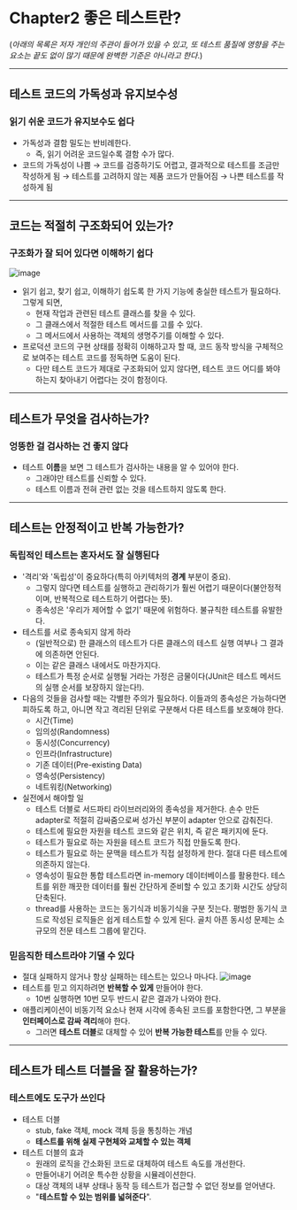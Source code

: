 # Chapter2 좋은 테스트란?

(_아래의 목록은 저자 개인의 주관이 들어가 있을 수 있고, 또 테스트 품질에 영향을 주는 요소는 끝도 없이 많기 때문에 완벽한 기준은 아니라고 한다_.)

---
## 테스트 코드의 가독성과 유지보수성
### 읽기 쉬운 코드가 유지보수도 쉽다
- 가독성과 결함 밀도는 반비례한다.
  - 즉, 읽기 어려운 코드일수록 결함 수가 많다.
- 코드의 가독성이 나쁨 → 코드를 검증하기도 어렵고, 결과적으로 테스트를 조금만 작성하게 됨 → 테스트를 고려하지 않는 제품 코드가 만들어짐 → 나쁜 테스트를 작성하게 됨

---
## 코드는 적절히 구조화되어 있는가?
### 구조화가 잘 되어 있다면 이해하기 쉽다
![image](https://user-images.githubusercontent.com/26949964/71793098-a7f3b280-307e-11ea-9954-9f2eb3ec8bc7.png)
- 읽기 쉽고, 찾기 쉽고, 이해하기 쉽도록 한 가지 기능에 충실한 테스트가 필요하다. 그렇게 되면,
  - 현재 작업과 관련된 테스트 클래스를 찾을 수 있다.
  - 그 클래스에서 적절한 테스트 메서드를 고를 수 있다.
  - 그 메서드에서 사용하는 객체의 생명주기를 이해할 수 있다.
- 프로덕션 코드의 구현 상태를 정확히 이해하고자 할 때, 코드 동작 방식을 구체적으로 보여주는 테스트 코드를 정독하면 도움이 된다.
  - 다만 테스트 코드가 제대로 구조화되어 있지 않다면, 테스트 코드 어디를 봐야 하는지 찾아내기 어렵다는 것이 함정이다.

---
## 테스트가 무엇을 검사하는가?
### 엉뚱한 걸 검사하는 건 좋지 않다
- 테스트 **이름**을 보면 그 테스트가 검사하는 내용을 알 수 있어야 한다.
  - 그래야만 테스트를 신뢰할 수 있다.
  - 테스트 이름과 전혀 관련 없는 것을 테스트하지 않도록 한다.

---
## 테스트는 안정적이고 반복 가능한가?
### 독립적인 테스트는 혼자서도 잘 실행된다
- '격리'와 '독립성'이 중요하다(특히 아키텍처의 **경계** 부분이 중요).
  - 그렇지 않다면 테스트를 실행하고 관리하기가 훨씬 어렵기 때문이다(불안정적이며, 반복적으로 테스트하기 어렵다는 뜻).
  - 종속성은 '우리가 제어할 수 없기' 때문에 위험하다. 불규칙한 테스트를 유발한다.
- 테스트를 서로 종속되지 않게 하라
  - (일반적으로) 한 클래스의 테스트가 다른 클래스의 테스트 실행 여부나 그 결과에 의존하면 안된다.
  - 이는 같은 클래스 내에서도 마찬가지다.
  - 테스트가 특정 순서로 실행될 거라는 가정은 금물이다(JUnit은 테스트 메서드의 실행 순서를 보장하지 않는다!).
- 다음의 것들을 검사할 때는 각별한 주의가 필요하다. 이들과의 종속성은 가능하다면 피하도록 하고, 아니면 작고 격리된 단위로 구분해서 다른 테스트를 보호해야 한다.
  - 시간(Time)
  - 임의성(Randomness)
  - 동시성(Concurrency)
  - 인프라(Infrastructure)
  - 기존 데이터(Pre-existing Data)
  - 영속성(Persistency)
  - 네트워킹(Networking)
- 실전에서 해야할 일
  - 테스트 더블로 서드파티 라이브러리와의 종속성을 제거한다. 손수 만든 adapter로 적절히 감싸줌으로써 성가신 부분이 adapter 안으로 감춰진다.
  - 테스트에 필요한 자원을 테스트 코드와 같은 위치, 즉 같은 패키지에 둔다.
  - 테스트가 필요로 하는 자원을 테스트 코드가 직접 만들도록 한다.
  - 테스트가 필요로 하는 문맥을 테스트가 직접 설정하게 한다. 절대 다른 테스트에 의존하지 않는다.
  - 영속성이 필요한 통합 테스트라면 in-memory 데이터베이스를 활용한다. 테스트를 위한 깨끗한 데이터를 훨씬 간단하게 준비할 수 있고 초기화 시간도 상당히 단축된다.
  - thread를 사용하는 코드는 동기식과 비동기식을 구분 짓는다. 평범한 동기식 코드로 작성된 로직들은 쉽게 테스트할 수 있게 된다. 골치 아픈 동시성 문제는 소규모의 전문 테스트 그룹에 맡긴다.

### 믿음직한 테스트라야 기댈 수 있다
- 절대 실패하지 않거나 항상 실패하는 테스트는 있으나 마나다.
![image](https://user-images.githubusercontent.com/26949964/71794101-4d108a00-3083-11ea-9177-628b904fd45a.png)
- 테스트를 믿고 의지하려면 **반복할 수 있게** 만들어야 한다.
  - 10번 실행하면 10번 모두 반드시 같은 결과가 나와야 한다.
- 애플리케이션이 비동기적 요소나 현재 시각에 종속된 코드를 포함한다면, 그 부분을 **인터페이스로 감싸 격리**해야 한다.
  - 그러면 **테스트 더블**로 대체할 수 있어 **반복 가능한 테스트**를 만들 수 있다.

---
## 테스트가 테스트 더블을 잘 활용하는가?
### 테스트에도 도구가 쓰인다
- 테스트 더블
  - stub, fake 객체, mock 객체 등을 통칭하는 개념
  - **테스트를 위해 실제 구현체와 교체할 수 있는 객체**
- 테스트 더블의 효과
  - 원래의 로직을 간소화된 코드로 대체하여 테스트 속도를 개선한다.
  - 만들어내기 어려운 특수한 상황을 시뮬레이션한다.
  - 대상 객체의 내부 상태나 동작 등 테스트가 접근할 수 없던 정보를 얻어낸다.
  - "**테스트할 수 있는 범위를 넓혀준다**".
